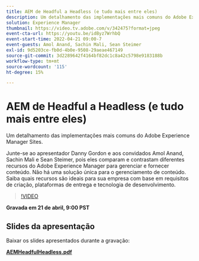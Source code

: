 ```yaml
---
title: AEM de Headful a Headless (e tudo mais entre eles)
description: Um detalhamento das implementações mais comuns do Adobe Experience Manager Sites.
solution: Experience Manager
thumbnail: https://video.tv.adobe.com/v/342475?format=jpeg
event-cta-url: https://youtu.be/idByz7WrhbQ
event-start-time: 2022-04-21 09:00-7
event-guests: Amol Anand, Sachin Mali, Sean Steimer
exl-id: 9d5203ce-fb0d-4b0e-9508-29aeae467149
source-git-commit: 3d2289642f4164bf82dc1c8a42c5798e9183188b
workflow-type: tm+mt
source-wordcount: '115'
ht-degree: 15%

---
```


# AEM de Headful a Headless (e tudo mais entre eles)

Um detalhamento das implementações mais comuns do Adobe Experience Manager Sites.

Junte-se ao apresentador Danny Gordon e aos convidados Amol Anand, Sachin Mali e Sean Steimer, pois eles comparam e contrastam diferentes recursos do Adobe Experience Manager para gerenciar e fornecer conteúdo. Não há uma solução única para o gerenciamento de conteúdo. Saiba quais recursos são ideais para sua empresa com base em requisitos de criação, plataformas de entrega e tecnologia de desenvolvimento.

>[!VIDEO](https://video.tv.adobe.com/v/342475/?quality=12&learn=on)

**Gravada em 21 de abril, 9:00 PST**

## Slides da apresentação

Baixar os slides apresentados durante a gravação:

**[AEMHeadfulHeadless.pdf](../assets/documents/AEMHeadfulHeadless.pdf)**
